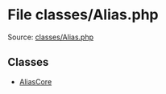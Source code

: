 File classes/Alias.php
=========

Source: [classes/Alias.php](https://github.com/PrestaShop/PrestaShop/blob/1.6.0.3/classes/Alias.php)


Classes
-------

* [AliasCore](class.AliasCore.md)

